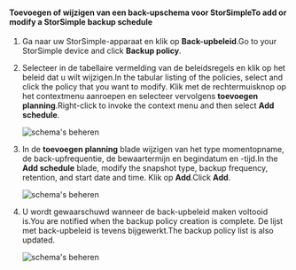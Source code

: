 
<!--author=alkohli last changed: 01/02/17-->

#### <a name="to-add-or-modify-a-storsimple-backup-schedule"></a><span data-ttu-id="a3320-101">Toevoegen of wijzigen van een back-upschema voor StorSimple</span><span class="sxs-lookup"><span data-stu-id="a3320-101">To add or modify a StorSimple backup schedule</span></span>

1. <span data-ttu-id="a3320-102">Ga naar uw StorSimple-apparaat en klik op **Back-upbeleid**.</span><span class="sxs-lookup"><span data-stu-id="a3320-102">Go to your StorSimple device and click **Backup policy**.</span></span>

2. <span data-ttu-id="a3320-103">Selecteer in de tabellaire vermelding van de beleidsregels en klik op het beleid dat u wilt wijzigen.</span><span class="sxs-lookup"><span data-stu-id="a3320-103">In the tabular listing of the policies, select and click the policy that you want to modify.</span></span> <span data-ttu-id="a3320-104">Klik met de rechtermuisknop op het contextmenu aanroepen en selecteer vervolgens **toevoegen planning**.</span><span class="sxs-lookup"><span data-stu-id="a3320-104">Right-click to invoke the context menu and then select **Add schedule**.</span></span>

    ![schema's beheren](./media/storsimple-8000-add-modify-backup-schedule-u2/addschedule1.png)

3. <span data-ttu-id="a3320-106">In de **toevoegen planning** blade wijzigen van het type momentopname, de back-upfrequentie, de bewaartermijn en begindatum en -tijd.</span><span class="sxs-lookup"><span data-stu-id="a3320-106">In the **Add schedule** blade, modify the snapshot type, backup frequency, retention, and start date and time.</span></span> <span data-ttu-id="a3320-107">Klik op **Add**.</span><span class="sxs-lookup"><span data-stu-id="a3320-107">Click **Add**.</span></span>

    ![schema's beheren](./media/storsimple-8000-add-modify-backup-schedule-u2/addschedule5.png)

4. <span data-ttu-id="a3320-109">U wordt gewaarschuwd wanneer de back-upbeleid maken voltooid is.</span><span class="sxs-lookup"><span data-stu-id="a3320-109">You are notified when the backup policy creation is complete.</span></span> <span data-ttu-id="a3320-110">De lijst met back-upbeleid is tevens bijgewerkt.</span><span class="sxs-lookup"><span data-stu-id="a3320-110">The backup policy list is also updated.</span></span>

    ![schema's beheren](./media/storsimple-8000-add-modify-backup-schedule-u2/addschedule4.png)

